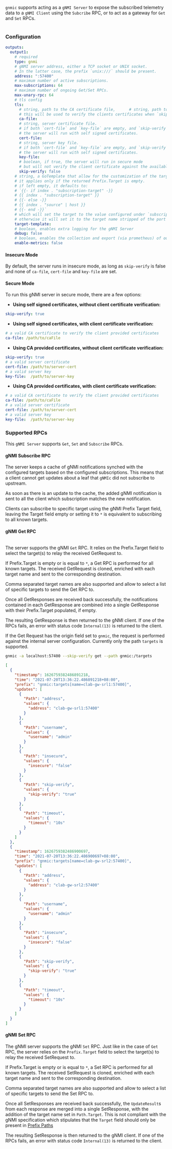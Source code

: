 `gnmic` supports acting as a `gNMI Server` to expose the subscribed telemetry data to a `gNMI Client` using the `Subcribe` RPC, or to act as a gateway for `Get` and `Set` RPCs.

<div class="mxgraph" style="max-width:100%;border:1px solid transparent;margin:0 auto; display:block;" data-mxgraph="{&quot;page&quot;:0,&quot;zoom&quot;:1.4,&quot;highlight&quot;:&quot;#0000ff&quot;,&quot;nav&quot;:true,&quot;check-visible-state&quot;:true,&quot;resize&quot;:true,&quot;url&quot;:&quot;https://raw.githubusercontent.com/openconfig/gnmic/diagrams/diagrams/gnmi_server.drawio&quot;}"></div>

<script type="text/javascript" src="https://cdn.jsdelivr.net/gh/hellt/drawio-js@main/embed2.js?&fetch=https%3A%2F%2Fraw.githubusercontent.com%2Fkarimra%2Fgnmic%2Fdiagrams%2Fgnmi_server.drawio" async></script>

### Configuration

```yaml
outputs:
  output1:
    # required
    type: gnmi 
    # gNMI server address, either a TCP socket or UNIX socket. 
    # In the latter case, the prefix `unix:///` should be present.
    address: ":57400"
    # maximum number of active subscriptions.
    max-subscriptions: 64
    # maximum number of ongoing Get/Set RPCs.
    max-unary-rpc: 64
    # tls config
    tls:
      # string, path to the CA certificate file,      # string, path to the CA certificate file,
      # this will be used to verify the clients certificates when `skip-verify` is false
      ca-file:
      # string, server certificate file.
      # if both `cert-file` and `key-file` are empty, and `skip-verify` is true or `ca-file` is set, 
      # the server will run with self signed certificates.
      cert-file:
      # string, server key file.
      # if both `cert-file` and `key-file` are empty, and `skip-verify` is true or `ca-file` is set, 
      # the server will run with self signed certificates.
      key-file:
      # boolean, if true, the server will run in secure mode 
      # but will not verify the client certificate against the available certificate chain.
      skip-verify: false
    # string, a GoTemplate that allow for the customization of the target field in Prefix.Target.
    # it applies only if the returned Prefix.Target is empty.
    # if left empty, it defaults to:
    # `{{- if index . "subscription-target" -}}
    # {{ index . "subscription-target" }}
    # {{- else -}}
    # {{ index . "source" | host }}
    # {{- end -}}`
    # which will set the target to the value configured under `subscription.$subscription-name.target` if any,
    # otherwise it will set it to the target name stripped of the port number (if present).
    target-template:
    # boolean, enables extra logging for the gNMI Server
    debug: false
    # boolean, enables the collection and export (via prometheus) of output specific metrics
    enable-metrics: false 
```

#### Insecure Mode

By default, the server runs in insecure mode, as long as `skip-verify` is false and none of `ca-file`, `cert-file` and `key-file` are set.

#### Secure Mode

To run this gNMI server in secure mode, there are a few options:

- **Using self signed certificates, without client certificate verification:**

```yaml
skip-verify: true
```

- **Using self signed certificates, with client certificate verification:**

```yaml
# a valid CA certificate to verify the client provided certificates
ca-file: /path/to/caFile 
```
  
- **Using CA provided certificates, without client certificate verification:**

```yaml
skip-verify: true
# a valid server certificate
cert-file: /path/to/server-cert
# a valid server key
key-file:  /path/to/server-key
```

- **Using CA provided certificates, with client certificate verification:**

```yaml
# a valid CA certificate to verify the client provided certificates
ca-file: /path/to/caFile 
# a valid server certificate
cert-file: /path/to/server-cert
# a valid server key
key-file:  /path/to/server-key
```

### Supported RPCs

This `gNMI Server` supports `Get`, `Set` and `Subscribe` RPCs.

#### gNMI Subscribe RPC

The server keeps a cache of gNMI notifications synched with the configured targets based on the configured subscriptions.
This means that a client cannot get updates about a leaf that `gNMIc` did not subscribe to upstream.

As soon as there is an update to the cache, the added gNMI notification is sent to all the client which subscription matches the new notification.

Clients can subscribe to specific target using the gNMI Prefix Target field, leaving the Target field empty or setting it to `*` is equivalent to subscribing to all known targets.

#### gNMI Get RPC

<div class="mxgraph" style="max-width:100%;border:1px solid transparent;margin:0 auto; display:block;" data-mxgraph="{&quot;page&quot;:1,&quot;zoom&quot;:1.4,&quot;highlight&quot;:&quot;#0000ff&quot;,&quot;nav&quot;:true,&quot;check-visible-state&quot;:true,&quot;resize&quot;:true,&quot;url&quot;:&quot;https://raw.githubusercontent.com/openconfig/gnmic/diagrams/diagrams/gnmi_server.drawio&quot;}"></div>

<script type="text/javascript" src="https://cdn.jsdelivr.net/gh/hellt/drawio-js@main/embed2.js?&fetch=https%3A%2F%2Fraw.githubusercontent.com%2Fkarimra%2Fgnmic%2Fdiagrams%2Fgnmi_server.drawio" async></script>

The server supports the gNMI `Get` RPC.
It relies on the Prefix.Target field to select the target(s) to relay the received GetRequest to.

If Prefix.Target is empty or is equal to `*`, a Get RPC is performed for all known targets.
The received GetRequest is cloned, enriched with each target name and sent to the corresponding destination.

Comma separated target names are also supported and allow to select a list of specific targets to send the Get RPC to.

Once all GetResponses are received back successfully, the notifications contained in each GetResponse are combined into a single GetResponse with their Prefix.Target populated, if empty.

The resulting GetResponse is then returned to the gNMI client.
If one of the RPCs fails, an error with status code `Internal(13)` is returned to the client.

If the Get Request has the origin field set to `gnmic`, the request is performed against the internal server configuration.
Currently only the path `targets` is supported.

```bash
gnmic -a localhost:57400 --skip-verify get --path gnmic:/targets
```

```json
[
  {
    "timestamp": 1626759382486891218,
    "time": "2021-07-20T13:36:22.486891218+08:00",
    "prefix": "gnmic:targets[name=clab-gw-srl1:57400]",
    "updates": [
      {
        "Path": "address",
        "values": {
          "address": "clab-gw-srl1:57400"
        }
      },
      {
        "Path": "username",
        "values": {
          "username": "admin"
        }
      },
      {
        "Path": "insecure",
        "values": {
          "insecure": "false"
        }
      },
      {
        "Path": "skip-verify",
        "values": {
          "skip-verify": "true"
        }
      },
      {
        "Path": "timeout",
        "values": {
          "timeout": "10s"
        }
      }
    ]
  },
  {
    "timestamp": 1626759382486900697,
    "time": "2021-07-20T13:36:22.486900697+08:00",
    "prefix": "gnmic:targets[name=clab-gw-srl2:57400]",
    "updates": [
      {
        "Path": "address",
        "values": {
          "address": "clab-gw-srl2:57400"
        }
      },
      {
        "Path": "username",
        "values": {
          "username": "admin"
        }
      },
      {
        "Path": "insecure",
        "values": {
          "insecure": "false"
        }
      },
      {
        "Path": "skip-verify",
        "values": {
          "skip-verify": "true"
        }
      },
      {
        "Path": "timeout",
        "values": {
          "timeout": "10s"
        }
      }
    ]
  }
]
```

#### gNMI Set RPC

The gNMI server supports the gNMI `Set` RPC.
Just like in the case of `Get` RPC, the server relies on the `Prefix.Target` field to select the target(s) to relay the received SetRequest to.

If Prefix.Target is empty or is equal to `*`, a Set RPC is performed for all known targets.
The received SetRequest is cloned, enriched with each target name and sent to the corresponding destination.

Comma separated target names are also supported and allow to select a list of specific targets to send the Set RPC to.

Once all SetResponses are received back successfully, the `UpdateResult`s from each response are merged into a single SetResponse, with the addition of the target name set in `Path.Target`.
This is not compliant with the gNMI specification which stipulates that the `Target` field should only be present in [Prefix Paths](https://github.com/openconfig/reference/blob/master/rpc/gnmi/gnmi-specification.md#2221-path-target)

The resulting SetResponse is then returned to the gNMI client.
If one of the RPCs fails, an error with status code `Internal(13)` is returned to the client.

